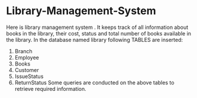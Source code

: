 # Library-Management-System
Here is library management system . It keeps track of all information about books in the library, their cost, status and total number of books available in the library.
In the database named library  following TABLES are inserted:
1. Branch
2. Employee
3. Books
4. Customer
5. IssueStatus
5. ReturnStatus
Some queries are conducted on the above tables to retrieve required information.
